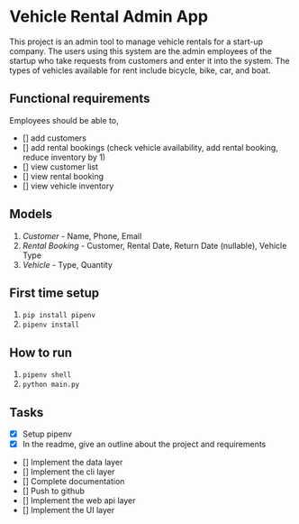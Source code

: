 # Vehicle Rental Admin App
This project is an admin tool to manage vehicle rentals for a start-up company. The users using this system are the admin employees of the startup who take requests from customers and enter it into the system. The types of vehicles available for rent include bicycle, bike, car, and boat.

## Functional requirements
Employees should be able to,
- [] add customers
- [] add rental bookings (check vehicle availability, add rental booking, reduce inventory by 1)
- [] view customer list
- [] view rental booking
- [] view vehicle inventory

## Models
1. *Customer* - Name, Phone, Email
2. *Rental Booking* - Customer, Rental Date, Return Date (nullable), Vehicle Type
3. *Vehicle* - Type, Quantity

## First time setup
1. `pip install pipenv`
2. `pipenv install`

## How to run
1. `pipenv shell`
2. `python main.py`

## Tasks
- [x] Setup pipenv
- [x] In the readme, give an outline about the project and requirements
- [] Implement the data layer
- [] Implement the cli layer
- [] Complete documentation
- [] Push to github
- [] Implement the web api layer
- [] Implement the UI layer